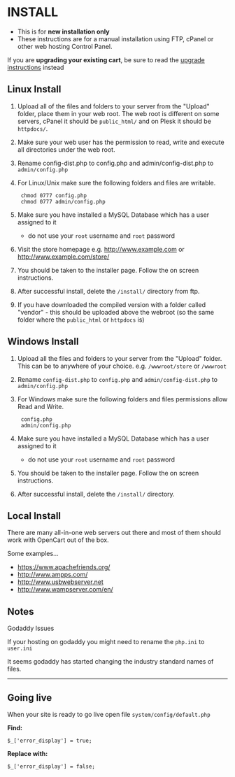 # INSTALL

* This is for __new installation only__
* These instructions are for a manual installation using FTP, cPanel or other web hosting Control Panel.


If you are __upgrading your existing cart__, be sure to read the [upgrade instructions](UPGRADE.md) instead


## Linux Install

1. Upload all of the files and folders to your server from the "Upload" folder, place them in your web root. The web root is different on some servers, cPanel it should be `public_html/` and on Plesk it should be `httpdocs/`.
2. Make sure your web user has the permission to read, write and execute all directories under the web root.
3. Rename config-dist.php to config.php and admin/config-dist.php to `admin/config.php`
4. For Linux/Unix make sure the following folders and files are writable.
   
        chmod 0777 config.php
        chmod 0777 admin/config.php

5. Make sure you have installed a MySQL Database which has a user assigned to it
    * do not use your `root` username and `root` password
6. Visit the store homepage e.g. http://www.example.com or http://www.example.com/store/
7. You should be taken to the installer page. Follow the on screen instructions.
8. After successful install, delete the `/install/` directory from ftp.
9. If you have downloaded the compiled version with a folder called "vendor" - this should be uploaded above the webroot (so the same folder where the `public_html` or `httpdocs` is)

## Windows Install

1. Upload all the files and folders to your server from the "Upload" folder. This can be to anywhere of your choice. e.g. `/wwwroot/store` or `/wwwroot`
2. Rename `config-dist.php` to `config.php` and `admin/config-dist.php` to `admin/config.php`
3. For Windows make sure the following folders and files permissions allow Read and Write.
   
        config.php
        admin/config.php

4. Make sure you have installed a MySQL Database which has a user assigned to it
    * do not use your `root` username and `root` password
5. You should be taken to the installer page. Follow the on screen instructions.
6. After successful install, delete the `/install/` directory.

## Local Install

There are many all-in-one web servers out there and most of them should work with OpenCart out of the box.

Some examples...

* https://www.apachefriends.org/
* http://www.ampps.com/
* http://www.usbwebserver.net
* http://www.wampserver.com/en/


 ## Notes

Godaddy Issues

If your hosting on godaddy you might need to rename the `php.ini` to `user.ini`

It seems godaddy has started changing the industry standard names of files.

----------------------------

## Going live
When your site is ready to go live open file `system/config/default.php`

**Find:**

`$_['error_display'] = true;`

**Replace with:**

`$_['error_display'] = false;`
